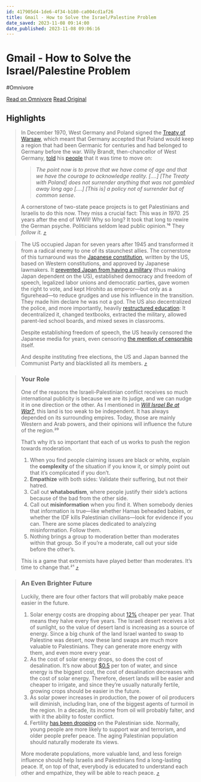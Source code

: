 ```yaml
---
id: 417905d4-1de6-4f34-b180-ca004cd1af26
title: Gmail - How to Solve the Israel/Palestine Problem
date_saved: 2023-11-08 09:14:00
date_published: 2023-11-08 09:06:16
---
```


# Gmail - How to Solve the Israel/Palestine Problem
#Omnivore

[Read on Omnivore](https://omnivore.app/me/gmail-how-to-solve-the-israel-palestine-problem-18bafed33e2)
[Read Original](https://mail.google.com/mail/u/0/?ik=6695737a04&permmsgid=msg-f%3A1782016411740899789&ser=1&ui=2&view=lg)

## Highlights

> In December 1970, West Germany and Poland signed the [Treaty of Warsaw](https://substack.com/redirect/42f9e001-6ea3-487e-9c04-21a40c9108ed?j=eyJ1IjoiZTc3emEifQ.ymfH59MgiShJB-L3UEIYS8ZVhT%5FGqb94oSI2A5VuozE), which meant that Germany accepted that Poland would keep a region that had been Germanic for centuries and had belonged to Germany before the war. Willy Brandt, then-chancellor of West Germany, [told](https://substack.com/redirect/c93f452c-1180-4038-abb0-bf1bdbdf1d91?j=eyJ1IjoiZTc3emEifQ.ymfH59MgiShJB-L3UEIYS8ZVhT%5FGqb94oSI2A5VuozE) his [people](https://substack.com/redirect/3ea2bc12-2fed-4f73-98af-99a5663d55c3?j=eyJ1IjoiZTc3emEifQ.ymfH59MgiShJB-L3UEIYS8ZVhT%5FGqb94oSI2A5VuozE) that it was time to move on: 
> 
> > _The point now is to prove that we have come of age and that we have the courage to acknowledge reality. \[….\] \[The Treaty with Poland\] does not surrender anything that was not gambled away long ago \[….\] \[This is\] a policy not of surrender but of common sense_.
> 
> A cornerstone of two-state peace projects is to get Palestinians and Israelis to do this now. They miss a crucial fact: This was _in 1970._ 25 years after the end of WWII! Why so long? It took that long to rewire the German psyche. Politicians seldom lead public opinion.¹⁶ They _follow it._ [⤴️](https://omnivore.app/me/gmail-how-to-solve-the-israel-palestine-problem-18bafed33e2#b2723da0-01c0-4bfa-a1cd-13bc7f1ca768) 

> The US occupied Japan for seven years after 1945 and transformed it from a radical enemy to one of its staunchest allies. The cornerstone of this turnaround was the [Japanese constitution](https://substack.com/redirect/af7a2781-fbb8-4af1-b38d-e7761fc9e434?j=eyJ1IjoiZTc3emEifQ.ymfH59MgiShJB-L3UEIYS8ZVhT%5FGqb94oSI2A5VuozE), written by the US, based on Western constitutions, and approved by Japanese lawmakers. It [prevented Japan from having a military](https://substack.com/redirect/62cfef5f-cc96-46a5-a162-1d9a000f9e31?j=eyJ1IjoiZTc3emEifQ.ymfH59MgiShJB-L3UEIYS8ZVhT%5FGqb94oSI2A5VuozE) (thus making Japan dependent on the US), established democracy and freedom of speech, legalized labor unions and democratic parties, gave women the right to vote, and kept Hirohito as emperor—but only as a figurehead—to reduce grudges and use his influence in the transition. They made him declare he was not a god. The US also decentralized the police, and more importantly, heavily [restructured education](https://substack.com/redirect/964df80d-c1dd-427d-8d00-680c677ad584?j=eyJ1IjoiZTc3emEifQ.ymfH59MgiShJB-L3UEIYS8ZVhT%5FGqb94oSI2A5VuozE): It decentralized it, changed textbooks, extracted the military, allowed parent-led school boards, and mixed sexes in classrooms.
> 
> Despite establishing freedom of speech, the US heavily censored the Japanese media for years, even censoring [the mention of censorship](https://substack.com/redirect/83ee554c-b4a5-4496-a792-8ab603c124e1?j=eyJ1IjoiZTc3emEifQ.ymfH59MgiShJB-L3UEIYS8ZVhT%5FGqb94oSI2A5VuozE) itself.
> 
> And despite instituting free elections, the US and Japan banned the Communist Party and blacklisted all its members. [⤴️](https://omnivore.app/me/gmail-how-to-solve-the-israel-palestine-problem-18bafed33e2#be7a2c2c-d837-4581-a000-d63321287547) 

> ### Your Role
> 
> One of the reasons the Israeli-Palestinian conflict receives so much international publicity is because we are its judge, and we can nudge it in one direction or the other. As I mentioned in _[Will Israel Be at War?](https://substack.com/redirect/bfa5d367-cf63-487a-80a5-1f85bc33f836?j=eyJ1IjoiZTc3emEifQ.ymfH59MgiShJB-L3UEIYS8ZVhT%5FGqb94oSI2A5VuozE)_, this land is too weak to be independent. It has always depended on its surrounding empires. Today, those are mainly Western and Arab powers, and their opinions will influence the future of the region.²⁰
> 
> That’s why it’s so important that each of us works to push the region towards moderation. 
> 
> 1. When you find people claiming issues are black or white, explain the **complexity** of the situation if you know it, or simply point out that it’s complicated if you don’t.
> 2. **Empathize** with both sides: Validate their suffering, but not their hatred.
> 3. Call out **whataboutism**, where people justify their side’s actions because of the bad from the other side.
> 4. Call out **misinformation** when you find it. When somebody denies that information is true—like whether Hamas beheaded babies, or whether the IDF kills Palestinian civilians—look for evidence if you can. There are some places dedicated to analyzing misinformation. Follow them.
> 5. Nothing brings a group to moderation better than moderates within that group. So if you’re a moderate, call out your side before the other’s.
> 
> This is a game that extremists have played better than moderates. It’s time to change that.²¹ [⤴️](https://omnivore.app/me/gmail-how-to-solve-the-israel-palestine-problem-18bafed33e2#b9386047-e470-4996-b19c-6ce2f94b52f8) 

> ### An Even Brighter Future
> 
> Luckily, there are four other factors that will probably make peace easier in the future.
> 
> 1. Solar energy costs are dropping about [12%](https://substack.com/redirect/843791d2-5322-445f-87e2-ece297e4f5cd?j=eyJ1IjoiZTc3emEifQ.ymfH59MgiShJB-L3UEIYS8ZVhT%5FGqb94oSI2A5VuozE) cheaper per year. That means they halve every five years. The Israeli desert receives a lot of sunlight, so the value of desert land is increasing as a source of energy. Since a big chunk of the land Israel wanted to swap to Palestine was desert, now these land swaps are much more valuable to Palestinians. They can generate more energy with them, and even more every year.
> 2. As the cost of solar energy drops, so does the cost of desalination. It’s now about [$0.5](https://substack.com/redirect/9684727c-d36d-40a3-82fd-c0a428bc1394?j=eyJ1IjoiZTc3emEifQ.ymfH59MgiShJB-L3UEIYS8ZVhT%5FGqb94oSI2A5VuozE) per ton of water, and since energy is the biggest cost, the cost of desalination decreases with the cost of solar energy. Therefore, desert lands will be easier and cheaper to irrigate, and since they’re usually naturally fertile, growing crops should be easier in the future.
> 3. As solar power increases in production, the power of oil producers will diminish, including Iran, one of the biggest agents of turmoil in the region. In a decade, its income from oil will probably falter, and with it the ability to foster conflict.
> 4. Fertility [has been dropping](https://substack.com/redirect/e5fee089-2647-4b1c-a821-9042cd78d11b?j=eyJ1IjoiZTc3emEifQ.ymfH59MgiShJB-L3UEIYS8ZVhT%5FGqb94oSI2A5VuozE) on the Palestinian side. Normally, young people are more likely to support war and terrorism, and older people prefer peace. The aging Palestinian population should naturally moderate its views.
> 
> More moderate populations, more valuable land, and less foreign influence should help Israelis and Palestinians find a long-lasting peace. If, on top of that, everybody is educated to understand each other and empathize, they will be able to reach peace. [⤴️](https://omnivore.app/me/gmail-how-to-solve-the-israel-palestine-problem-18bafed33e2#6b9bef19-cff0-43b8-8076-534484685f9c) 

